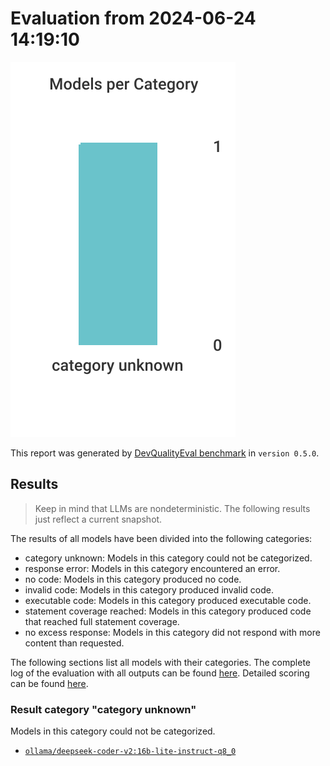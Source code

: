 # Evaluation from 2024-06-24 14:19:10

![Bar chart that categorizes all evaluated models.](./categories.svg)

This report was generated by [DevQualityEval benchmark](https://github.com/symflower/eval-dev-quality) in `version 0.5.0`.

## Results

> Keep in mind that LLMs are nondeterministic. The following results just reflect a current snapshot.

The results of all models have been divided into the following categories:

- category unknown: Models in this category could not be categorized.
- response error: Models in this category encountered an error.
- no code: Models in this category produced no code.
- invalid code: Models in this category produced invalid code.
- executable code: Models in this category produced executable code.
- statement coverage reached: Models in this category produced code that reached full statement coverage.
- no excess response: Models in this category did not respond with more content than requested.

The following sections list all models with their categories. The complete log of the evaluation with all outputs can be found [here](./evaluation.log). Detailed scoring can be found [here](./evaluation.csv).

### Result category "category unknown"

Models in this category could not be categorized.

- [`ollama/deepseek-coder-v2:16b-lite-instruct-q8_0`](./ollama_deepseek-coder-v2:16b-lite-instruct-q8_0/)
